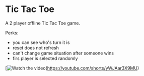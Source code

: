 # Tic Tac Toe

A 2 player offline Tic Tac Toe game.

Perks:
* you can see who's turn it is
* reset does not refresh
* can't change game situation after someone wins
* firs player is selected randomly


[![Watch the video](https://upload.wikimedia.org/wikipedia/commons/thumb/3/32/Tic_tac_toe.svg/800px-Tic_tac_toe.svg.png)(https://youtube.com/shorts/yWJAar3X9MU)